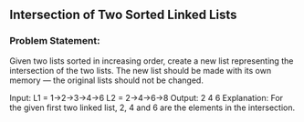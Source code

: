 ## Intersection of Two Sorted Linked Lists

### Problem Statement:
Given two lists sorted in increasing order, create a new list representing the intersection of the two lists. The new list should be made with its own memory — the original lists should not be changed.

Input:
L1 = 1->2->3->4->6
L2 = 2->4->6->8
Output: 2 4 6
Explanation: For the given first two
linked list, 2, 4 and 6 are the elements
in the intersection.